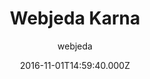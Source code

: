 ---
title: Webjeda Karna
github: 'https://github.com/sharu725/karna'
demo: 'http://webjeda.com/karna'
author: webjeda
ssg:
  - Jekyll
cms:
  - No Cms
date: 2016-11-01T14:59:40.000Z
github_branch: master
description: Karna is a responsive jekyll theme which includes pinterest like pins
stale: true
---